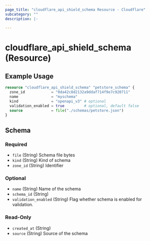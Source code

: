 ```yaml
---
page_title: "cloudflare_api_shield_schema Resource - Cloudflare"
subcategory: ""
description: |-
  
---
```


# cloudflare_api_shield_schema (Resource)



## Example Usage

```terraform
resource "cloudflare_api_shield_schema" "petstore_schema" {
  zone_id            = "0da42c8d2132a9ddaf714f9e7c920711"
  name               = "myschema"
  kind               = "openapi_v3" # optional
  validation_enabled = true         # optional, default false
  source             = file("./schemas/petstore.json")
}
```
<!-- schema generated by tfplugindocs -->
## Schema

### Required

- `file` (String) Schema file bytes
- `kind` (String) Kind of schema
- `zone_id` (String) Identifier

### Optional

- `name` (String) Name of the schema
- `schema_id` (String)
- `validation_enabled` (String) Flag whether schema is enabled for validation.

### Read-Only

- `created_at` (String)
- `source` (String) Source of the schema


